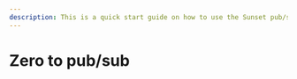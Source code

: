 ```yaml
---
description: This is a quick start guide on how to use the Sunset pub/sub system.
---
```


# Zero to pub/sub

